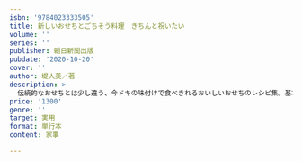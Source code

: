 ```yaml
---
isbn: '9784023333505'
title: 新しいおせちとごちそう料理　きちんと祝いたい
volume: ''
series: ''
publisher: 朝日新聞出版
pubdate: '2020-10-20'
cover: ''
author: 堤人美／著
description: >-
  伝統的なおせちとは少し違う、今ドキの味付けで食べきれるおいしいおせちのレシピ集。基本の一の重、二の重、三の重はおさえつつ、盛り付けの仕方、お雑煮や年末のごちそうレシピも。鍋、おつまみ、デザートと一年じゅう使えるレシピや知識を大判で見やすく紹介する。
price: '1300'
genre: ''
target: 実用
format: 単行本
content: 家事

---
```

